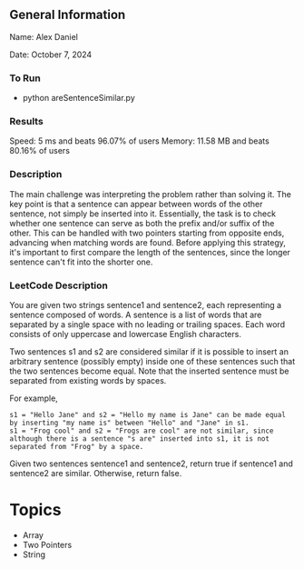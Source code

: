 ## General Information
Name: Alex Daniel

Date: October 7, 2024

### To Run
- python areSentenceSimilar.py

### Results
Speed: 5 ms and beats 96.07% of users
Memory: 11.58 MB and beats 80.16% of users

### Description
The main challenge was interpreting the problem rather than solving it. The key point is that a sentence can appear between words of the other sentence, not simply be inserted into it. Essentially, the task is to check whether one sentence can serve as both the prefix and/or suffix of the other. This can be handled with two pointers starting from opposite ends, advancing when matching words are found. Before applying this strategy, it's important to first compare the length of the sentences, since the longer sentence can't fit into the shorter one.

### LeetCode Description
You are given two strings sentence1 and sentence2, each representing a sentence composed of words. A sentence is a list of words that are separated by a single space with no leading or trailing spaces. Each word consists of only uppercase and lowercase English characters.

Two sentences s1 and s2 are considered similar if it is possible to insert an arbitrary sentence (possibly empty) inside one of these sentences such that the two sentences become equal. Note that the inserted sentence must be separated from existing words by spaces.

For example,

    s1 = "Hello Jane" and s2 = "Hello my name is Jane" can be made equal by inserting "my name is" between "Hello" and "Jane" in s1.
    s1 = "Frog cool" and s2 = "Frogs are cool" are not similar, since although there is a sentence "s are" inserted into s1, it is not separated from "Frog" by a space.

Given two sentences sentence1 and sentence2, return true if sentence1 and sentence2 are similar. Otherwise, return false.

# Topics
- Array
- Two Pointers
- String
